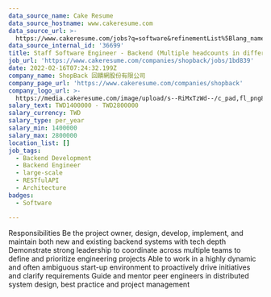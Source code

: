 ```yaml
---
data_source_name: Cake Resume
data_source_hostname: www.cakeresume.com
data_source_url: >-
  https://www.cakeresume.com/jobs?q=software&refinementList%5Blang_name%5D%5B0%5D=English&refinementList%5Bsalary_type%5D=per_year&range%5Bsalary_range%5D%5Bmin%5D=1000000&page=2
data_source_internal_id: '36699'
title: Staff Software Engineer - Backend (Multiple headcounts in different teams)
job_url: 'https://www.cakeresume.com/companies/shopback/jobs/1bd839'
date: 2022-02-16T07:24:32.199Z
company_name: ShopBack 回饋網股份有限公司
company_page_url: 'https://www.cakeresume.com/companies/shopback'
company_logo_url: >-
  https://media.cakeresume.com/image/upload/s--RiMxTzWd--/c_pad,fl_png8,h_200,w_200/v1657599645/hma3pimzrdw1b4eq527q.png
salary_text: TWD1400000 - TWD2800000
salary_currency: TWD
salary_type: per_year
salary_min: 1400000
salary_max: 2800000
location_list: []
job_tags:
  - Backend Development
  - Backend Engineer
  - large-scale
  - RESTfulAPI
  - Architecture
badges:
  - Software

---
```


Responsibilities Be the project owner, design, develop, implement, and maintain both new and existing backend systems with tech depth Demonstrate strong leadership to coordinate across multiple teams to define and prioritize engineering projects Able to work in a highly dynamic and often ambiguous start-up environment to proactively drive initiatives and clarify requirements Guide and mentor peer engineers in distributed system design, best practice and project management